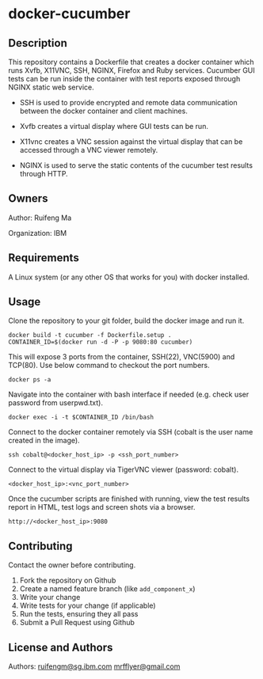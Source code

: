# docker-cucumber

Description
---------------

This repository contains a Dockerfile that creates a docker container which runs Xvfb, X11VNC, SSH, NGINX, Firefox and Ruby services. 
Cucumber GUI tests can be run inside the container with test reports exposed through NGINX static web service. 

* SSH is used to provide encrypted and remote data communication between the docker container and client machines.

* Xvfb creates a virtual display where GUI tests can be run.

* X11vnc creates a VNC session against the virtual display that can be accessed through a VNC viewer remotely.

* NGINX is used to serve the static contents of the cucumber test results through HTTP.

Owners
------
Author: Ruifeng Ma

Organization: IBM

Requirements
------------
A Linux system (or any other OS that works for you) with docker installed.

Usage
-----
Clone the repository to your git folder, build the docker image and run it. 

    docker build -t cucumber -f Dockerfile.setup .
    CONTAINER_ID=$(docker run -d -P -p 9080:80 cucumber)
    
This will expose 3 ports from the container, SSH(22), VNC(5900) and TCP(80). Use below command to checkout the port numbers.

    docker ps -a
    
Navigate into the container with bash interface if needed (e.g. check user password from userpwd.txt).

    docker exec -i -t $CONTAINER_ID /bin/bash
    
Connect to the docker container remotely via SSH (cobalt is the user name created in the image).

    ssh cobalt@<docker_host_ip> -p <ssh_port_number>
    
Connect to the virtual display via TigerVNC viewer (password: cobalt). 

    <docker_host_ip>:<vnc_port_number>
    
Once the cucumber scripts are finished with running, view the test results report in HTML, test logs and screen shots via a browser.

    http://<docker_host_ip>:9080


Contributing
------------
Contact the owner before contributing.

1. Fork the repository on Github
2. Create a named feature branch (like `add_component_x`)
3. Write your change
4. Write tests for your change (if applicable)
5. Run the tests, ensuring they all pass
6. Submit a Pull Request using Github

License and Authors
-------------------
Authors: ruifengm@sg.ibm.com mrfflyer@gmail.com

